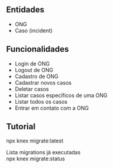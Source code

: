 ## Entidades
- ONG
- Caso (incident)

## Funcionalidades
- Login de ONG
- Logout de ONG
- Cadastro de ONG
- Cadastrar novos casos
- Deletar casos
- Listar casos específicos de uma ONG
- Listar todos os casos
- Entrar em contato com a ONG



## Tutorial

npx knex migrate:latest

Lista migrations já executadas  
npx knex migrate:status